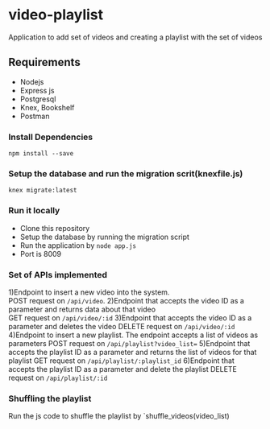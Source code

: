# video-playlist
Application to add set of videos and creating a playlist with the set of videos

## Requirements
- Nodejs
- Express js
- Postgresql
- Knex, Bookshelf
- Postman

### Install Dependencies
`npm install --save`

### Setup the database and run the migration scrit(knexfile.js)
`knex migrate:latest`

### Run it locally
- Clone this repository
- Setup the database by running the migration script
- Run the application by `node app.js`
- Port is 8009

### Set of APIs implemented
  1)Endpoint to insert a new video into the system.  
  POST request on `/api/video`. 
  2)Endpoint that accepts the video ID as a parameter and returns data about that video  
  GET request on `/api/video/:id` 
  3)Endpoint that accepts the video ID as a parameter and deletes the video 
  DELETE request on `/api/video/:id` 
  4)Endpoint to insert a new playlist. The endpoint accepts a list of videos as parameters 
  POST request on `/api/playlist?video_list=` 
  5)Endpoint that accepts the playlist ID as a parameter and returns the list of videos for that playlist 
  GET request on `/api/playlist/:playlist_id` 
  6)Endpoint that accepts the playlist ID as a parameter and delete the playlist 
   DELETE request on `/api/playlist/:id` 

### Shuffling the playlist
Run the js code to shuffle the playlist by `shuffle_videos(video_list)









